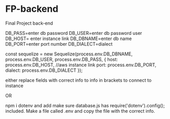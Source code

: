 # FP-backend
Final Project back-end

DB_PASS=enter db password
DB_USER=enter db password user
DB_HOST= enter instance link
DB_DBNAME=enter db name
DB_PORT=enter port number
DB_DIALECT=dialect

const sequelize = new Sequelize(process.env.DB_DBNAME, process.env.DB_USER, process.env.DB_PASS, {
    host: process.env.DB_HOST, //aws instance link
    port: process.env.DB_PORT, 
    dialect: process.env.DB_DIALECT
});

either replace fields with correct info to info in brackets to connect to instance

OR

npm i dotenv and add make sure database.js has require('dotenv').config(); included. Make a file called .env and copy the file with the correct info.
